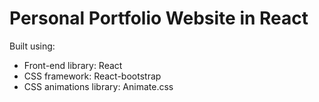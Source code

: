 # Personal Portfolio Website in React
Built using:

- Front-end library: React
- CSS framework: React-bootstrap
- CSS animations library: Animate.css
